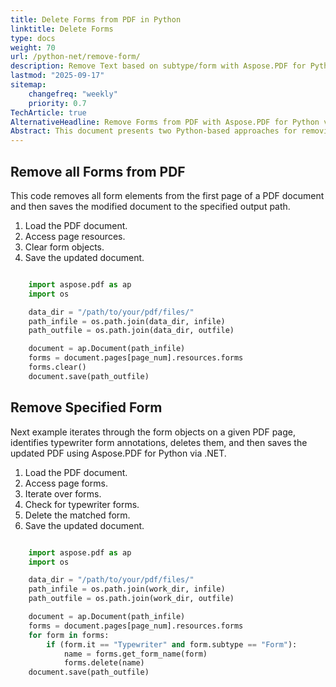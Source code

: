 ```yaml
---
title: Delete Forms from PDF in Python
linktitle: Delete Forms
type: docs
weight: 70
url: /python-net/remove-form/
description: Remove Text based on subtype/form with Aspose.PDF for Python via .NET library. Remove all forms from the PDF.
lastmod: "2025-09-17"
sitemap:
    changefreq: "weekly"
    priority: 0.7
TechArticle: true
AlternativeHeadline: Remove Forms from PDF with Aspose.PDF for Python via .NET
Abstract: This document presents two Python-based approaches for removing form elements from PDF files using Aspose.PDF for Python via .NET. The first method demonstrates how to clear all form objects from a specific page by accessing its resource dictionary and invoking the clear() method on the forms collection. The second method provides a more targeted solution by iterating through form annotations, identifying typewriter-style forms, and selectively deleting them based on their attributes. Both techniques conclude with saving the updated PDF to a specified output path, offering flexible options for form cleanup and document refinement in automated workflows.
---
```


## Remove all Forms from PDF

This code removes all form elements from the first page of a PDF document and then saves the modified document to the specified output path.

1. Load the PDF document.
1. Access page resources.
1. Clear form objects.
1. Save the updated document.

```python

    import aspose.pdf as ap
    import os

    data_dir = "/path/to/your/pdf/files/"
    path_infile = os.path.join(data_dir, infile)
    path_outfile = os.path.join(data_dir, outfile)

    document = ap.Document(path_infile)
    forms = document.pages[page_num].resources.forms
    forms.clear()
    document.save(path_outfile)
```

## Remove Specified Form

Next example iterates through the form objects on a given PDF page, identifies typewriter form annotations, deletes them, and then saves the updated PDF using Aspose.PDF for Python via .NET.

1. Load the PDF document.
1. Access page forms.
1. Iterate over forms.
1. Check for typewriter forms.
1. Delete the matched form.
1. Save the updated document.

```python

    import aspose.pdf as ap
    import os

    data_dir = "/path/to/your/pdf/files/"
    path_infile = os.path.join(work_dir, infile)
    path_outfile = os.path.join(work_dir, outfile)

    document = ap.Document(path_infile)
    forms = document.pages[page_num].resources.forms
    for form in forms:
        if (form.it == "Typewriter" and form.subtype == "Form"):
            name = forms.get_form_name(form)
            forms.delete(name)
    document.save(path_outfile)
```